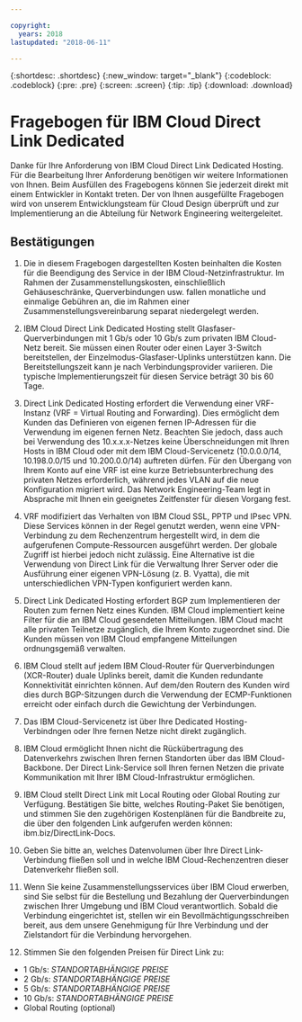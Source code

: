```yaml
---

copyright:
  years: 2018
lastupdated: "2018-06-11"

---
```


{:shortdesc: .shortdesc}
{:new_window: target="_blank"}
{:codeblock: .codeblock}
{:pre: .pre}
{:screen: .screen}
{:tip: .tip}
{:download: .download}

# Fragebogen für IBM Cloud Direct Link Dedicated

Danke für Ihre Anforderung von IBM Cloud Direct Link Dedicated Hosting. Für die Bearbeitung Ihrer Anforderung benötigen wir weitere Informationen von Ihnen. Beim Ausfüllen des Fragebogens können Sie jederzeit direkt mit einem Entwickler in Kontakt treten. Der von Ihnen ausgefüllte Fragebogen wird von unserem Entwicklungsteam für Cloud Design überprüft und zur Implementierung an die Abteilung für Network Engineering weitergeleitet.

## Bestätigungen

1. Die in diesem Fragebogen dargestellten Kosten beinhalten die Kosten für die Beendigung des Service in der IBM Cloud-Netzinfrastruktur. Im Rahmen der Zusammenstellungskosten, einschließlich Gehäuseschränke, Querverbindungen usw. fallen monatliche und einmalige Gebühren an, die im Rahmen einer Zusammenstellungsvereinbarung separat niedergelegt werden. 

2. IBM Cloud Direct Link Dedicated Hosting stellt Glasfaser-Querverbindungen mit 1 Gb/s oder 10 Gb/s zum privaten IBM Cloud-Netz bereit. Sie müssen einen Router oder einen Layer 3-Switch bereitstellen, der Einzelmodus-Glasfaser-Uplinks unterstützen kann. Die Bereitstellungszeit kann je nach Verbindungsprovider variieren. Die typische Implementierungszeit für diesen Service beträgt 30 bis 60 Tage.

3. Direct Link Dedicated Hosting erfordert die Verwendung einer VRF-Instanz (VRF = Virtual Routing and Forwarding). Dies ermöglicht dem Kunden das Definieren von eigenen fernen IP-Adressen für die Verwendung im eigenen fernen Netz. Beachten Sie jedoch, dass auch bei Verwendung des 10.x.x.x-Netzes keine Überschneidungen mit Ihren Hosts in IBM Cloud oder mit dem IBM Cloud-Servicenetz (10.0.0.0/14, 10.198.0.0/15 und 10.200.0.0/14) auftreten dürfen. Für den Übergang von Ihrem Konto auf eine VRF ist eine kurze Betriebsunterbrechung des privaten Netzes erforderlich, während jedes VLAN auf die neue Konfiguration migriert wird. Das Network Engineering-Team legt in Absprache mit Ihnen ein geeignetes Zeitfenster für diesen Vorgang fest.

4. VRF modifiziert das Verhalten von IBM Cloud SSL, PPTP und IPsec VPN. Diese Services können in der Regel genutzt werden, wenn eine VPN-Verbindung zu dem Rechenzentrum hergestellt wird, in dem die aufgerufenen Compute-Ressourcen ausgeführt werden. Der globale Zugriff ist hierbei jedoch nicht zulässig. Eine Alternative ist die Verwendung von Direct Link für die Verwaltung Ihrer Server oder die Ausführung einer eigenen VPN-Lösung (z. B. Vyatta), die mit unterschiedlichen VPN-Typen konfiguriert werden kann. 

5. Direct Link Dedicated Hosting erfordert BGP zum Implementieren der Routen zum fernen Netz eines Kunden. IBM Cloud implementiert keine Filter für die an IBM Cloud gesendeten Mitteilungen. IBM Cloud macht alle  privaten Teilnetze zugänglich, die Ihrem Konto zugeordnet sind. Die Kunden müssen von IBM Cloud empfangene Mitteilungen ordnungsgemäß verwalten.

6. IBM Cloud stellt auf jedem IBM Cloud-Router für Querverbindungen (XCR-Router) duale Uplinks bereit, damit die Kunden redundante Konnektivität einrichten können. Auf dem/den Routern des Kunden wird dies durch BGP-Sitzungen durch die Verwendung der ECMP-Funktionen erreicht oder einfach durch die Gewichtung der Verbindungen.

7. Das IBM Cloud-Servicenetz ist über Ihre Dedicated Hosting-Verbindngen oder Ihre fernen Netze nicht direkt zugänglich.

8. IBM Cloud ermöglicht Ihnen nicht die Rückübertragung des Datenverkehrs zwischen Ihren fernen Standorten über das IBM Cloud-Backbone. Der Direct Link-Service soll Ihren fernen Netzen die private Kommunikation mit Ihrer IBM Cloud-Infrastruktur ermöglichen.

9. IBM Cloud stellt Direct Link mit Local Routing oder Global Routing zur Verfügung. Bestätigen Sie bitte, welches Routing-Paket Sie benötigen, und stimmen Sie den zugehörigen Kostenplänen für die Bandbreite zu, die über den folgenden Link aufgerufen werden können: ibm.biz/DirectLink-Docs.

10. Geben Sie bitte an, welches Datenvolumen über Ihre Direct Link-Verbindung fließen soll und in welche IBM Cloud-Rechenzentren dieser Datenverkehr fließen soll.

11. Wenn Sie keine Zusammenstellungsservices über IBM Cloud erwerben, sind Sie selbst für die Bestellung und Bezahlung der Querverbindungen zwischen Ihrer Umgebung und IBM Cloud verantwortlich. Sobald die Verbindung eingerichtet ist, stellen wir ein Bevollmächtigungsschreiben bereit, aus dem unsere Genehmigung für Ihre Verbindung und der Zielstandort für die Verbindung hervorgehen.

12. Stimmen Sie den folgenden Preisen für Direct Link zu:
 * 1 Gb/s: _STANDORTABHÄNGIGE PREISE_ 
* 2 Gb/s: _STANDORTABHÄNGIGE PREISE_
* 5 Gb/s: _STANDORTABHÄNGIGE PREISE_
* 10 Gb/s: _STANDORTABHÄNGIGE PREISE_
* Global Routing (optional)
